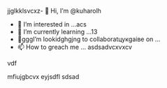 jjglkklsvcxz- 👋 Hi, I’m @kuharolh
- 👀 I’m interested in ...acs
- 🌱 I’m currently learning ...13
- 💞️gggI’m lookidghgjng to collaboratцукgаівe on ...
- 📫 How to greach me ...
asdsadvcxvxcv
<!---
kuharolh/kuharolh is a ✨ special ✨ reposaitory because its `README.md` (this file) appears on your GitHub profile.d
You can click the Preview lindasvck to take a look at your changessaxzc.
--->vdf
mfiujgbcvx
eyjsdfl
sdsad
